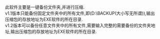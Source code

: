 此软件主要是一键备份文件夹,并进行压缩.     
v1.1版本只能备份固定文件夹中的所有文件,即(D:\\BACKUP(大小写无所谓)),输出压缩包的存放地址为EXE软件的所在目录.     
v1.2版本可以备份任意文件夹中的所有文件,需要输入完整的需要备份的文件夹地址,输出压缩包的存放地址为EXE软件的所在目录.   


